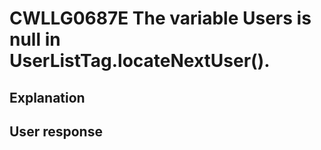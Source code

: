 # CWLLG0687E The variable Users is null in UserListTag.locateNextUser().

## Explanation

## User response
